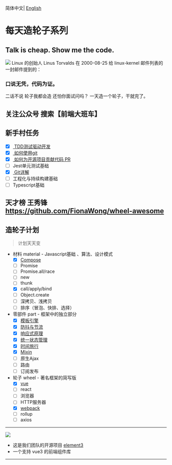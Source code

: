 简体中文| [English](./README.en-US.md)

# 每天造轮子系列

## Talk is cheap. Show me the code.

![](https://p9-juejin.byteimg.com/tos-cn-i-k3u1fbpfcp/3556bd78c0004d7598181c02659b35b8~tplv-k3u1fbpfcp-watermark.image)
Linux 的创始人 Linus Torvalds 在 2000-08-25 给 linux-kernel 邮件列表的一封邮件提到的：

### 口说无凭，代码为证。
二话不说 轮子我都会造 还怕你面试问吗？
一天造一个轮子，干就完了。

## 关注公众号 搜索【前端大班车】

## 新手村任务
- [x] [ TDD测试驱动开发 ](https://juejin.cn/post/6989541212105981966)
- [x] [ 如何使用git ](https://juejin.cn/post/6989541212105981966)
- [x] [ 如何为开源项目贡献代码 PR ](https://juejin.cn/post/6989541212105981966)
- [ ] Jest单元测试基础
- [x] [ Git详解 ](https://juejin.cn/post/6844904199189184525)
- [ ] 工程化与持续构建基础
- [ ] Typescript基础
## 天才榜 王秀锋 https://github.com/FionaWong/wheel-awesome
## 造轮子计划 
> 计划天天变
- 材料  material - Javascript基础 、算法、设计模式
  - [x]  [Compose](https://juejin.cn/post/6893338774088974343)
  - [ ]  Promise
  - [ ]  Promise.all/race
  - [ ]  new
  - [ ]  thunk
  - [x]  call/apply/bind 
  - [ ]  Object.create
  - [ ]  深拷贝、浅拷贝
  - [ ]  排序（冒泡、快排、选择）
- 零部件 part  - 框架中的独立部分
  - [x] [模板引擎](https://www.bilibili.com/video/BV1Tr4y1w7v5?p=1)
  - [x] [防抖与节流](https://juejin.im/post/6885250789825052679)
  - [x] [响应式原理](https://juejin.im/post/6885546581438201869)
  - [x] [统一状态管理](https://juejin.im/post/6886002492577234952)
  - [x] [时间旅行](https://www.bilibili.com/video/BV1Tr4y1w7v5?p=3)
  - [x] [Mixin](https://juejin.cn/post/6891935359651807239)
  - [ ] 原生Ajax
  - [ ] 路由
  - [ ]  订阅发布
- 轮子 wheel  - 著名框架的简写版
  - [x] [vue](https://www.bilibili.com/video/BV1hV411q7S8)
  - [ ] react
  - [ ] 浏览器
  - [ ] HTTP服务器
  - [x] [webpack](https://www.bilibili.com/video/BV1dV411p7gp)
  - [ ] rollup
  - [ ] axios

---
![](//p3-juejin.byteimg.com/tos-cn-i-k3u1fbpfcp/058f20e8cee84bdb9c0a62b36dc084e5~tplv-k3u1fbpfcp-zoom-1.image)
- 这是我们团队的开源项目 [element3](https://github.com/kkbjs/element3)
- 一个支持 vue3 的前端组件库
---


